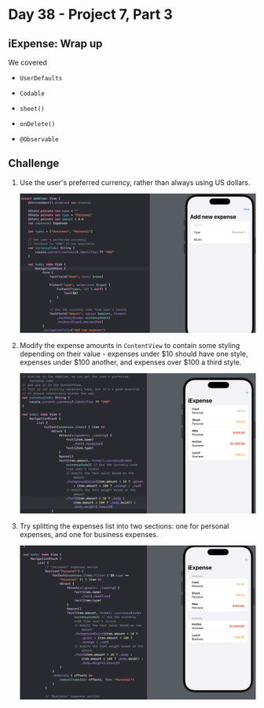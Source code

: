 # Day 38 - Project 7, Part 3

## iExpense: Wrap up

We covered

- `UserDefaults`

- `Codable`

- `sheet()`

- `onDelete()`

- `@Observable`



## Challenge

1. Use the user's preferred currency, rather than always using US dollars.
   
   <img src="./imgs/custom-currency.png" />

2. Modify the expense amounts in `ContentView` to contain some styling depending on their value - expenses under \$10 should have one style, expenses under \$100 another, and expenses over \$100 a third style.
   
   <img src="./imgs/amount-style.png" />

3. Try splitting the expenses list into two sections: one for personal expenses, and one for business expenses.
   
   <img src="./imgs/split-expense-sections.png" />


